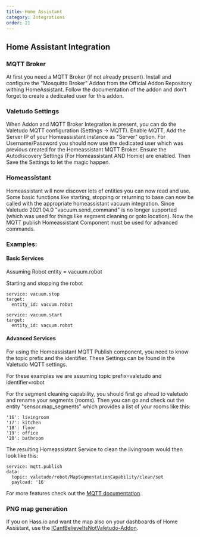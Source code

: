 ```yaml
---
title: Home Assistant
category: Integrations
order: 21
---
```

## Home Assistant Integration

### MQTT Broker
At first you need a MQTT Broker (if not already present).
Install and configure the "Mosquitto Broker" Addon from the Official Addon Repository withing HomeAssistant. Follow the documentation of the addon and don't forget to create a dedicated user for this addon.

### Valetudo Settings
When Addon and MQTT Broker Integration is present, you can do the Valetudo MQTT configuration (Settings -> MQTT).
Enable MQTT, Add the Server IP of your Homeassistant instance as "Server" option. For Username/Password you should now use the dedicated user which was previous created for the Homeassistant MQTT Broker. Ensure the Autodiscovery Settings (For Homeassistant AND Homie) are enabled. Then Save the Settings to let the magic happen.

### Homeassistant
Homeassistant will now discover lots of entities you can now read and use.
Some basic functions like starting, stopping or returning to base can now be called with the appropriate homeassistant vacuum integration.
Since Valetudo 2021.04.0 "vacuum.send_command" is no longer supported (which was used for things like segment cleaning or goto location).
Now the MQTT publish Homeassistant Component must be used for advanced commands.

### Examples:

#### Basic Services

Assuming Robot entity = vacuum.robot

Starting and stopping the robot
```
service: vacuum.stop
target:
  entity_id: vacuum.robot
```

```
service: vacuum.start
target:
  entity_id: vacuum.robot
```

#### Advanced Services

For using the Homeassistant MQTT Publish component, you need to know the topic prefix and the identifier. These Settings can be found in the Valetudo MQTT settings.

For these examples we are assuming topic prefix=valetudo and identifier=robot

For the segment cleaning capability, you should first go ahead to valetudo and rename your segments (rooms). Then you can go and check out the entity "sensor.map_segments" which provides a list of your rooms like this:

```
'16': livingroom
'17': kitchen
'18': floor
'19': office
'20': bathroom
```

The resulting Homeassistant Service to clean the livingroom would then look like this:

```
service: mqtt.publish
data:
  topic: valetudo/robot/MapSegmentationCapability/clean/set
  payload: '16'
```

For more features check out the [MQTT documentation](/pages/integrations/mqtt.html).


### PNG map generation

If you on Hass.io and want the map also on your dashboards of Home Assistant, use the [ICantBelieveItsNotValetudo-Addon](https://github.com/Poeschl/Hassio-Addons/tree/master/ICantBelieveItsNotValetudo).
